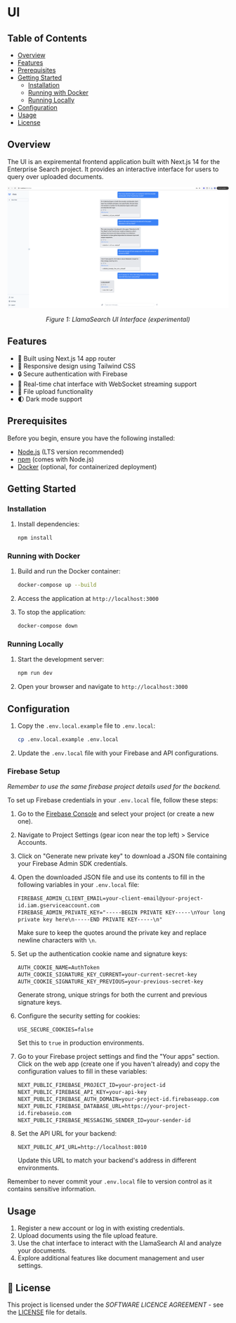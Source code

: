 # UI

## Table of Contents
- [Overview](#overview)
- [Features](#features)
- [Prerequisites](#prerequisites)
- [Getting Started](#getting-started)
  - [Installation](#installation)
  - [Running with Docker](#running-with-docker)
  - [Running Locally](#running-locally)
- [Configuration](#configuration)
- [Usage](#usage)
- [License](#license)

## Overview

The UI is an expiremental frontend application built with Next.js 14 for the Enterprise Search project. It provides an interactive interface for users to query over uploaded documents.

<div align="center">
  <img src="assets/demo.png" alt="LlamaSearch UI Demo" width="800" />
  <p>
    <em>Figure 1: LlamaSearch UI Interface (experimental)</em>
  </p>
</div>

## Features

- 🚀 Built using Next.js 14 app router
- 🎨 Responsive design using Tailwind CSS
- 🔒 Secure authentication with Firebase
- 💬 Real-time chat interface with WebSocket streaming support
- 📁 File upload functionality
- 🌓 Dark mode support

## Prerequisites

Before you begin, ensure you have the following installed:
- [Node.js](https://nodejs.org/) (LTS version recommended)
- [npm](https://www.npmjs.com/) (comes with Node.js)
- [Docker](https://www.docker.com/) (optional, for containerized deployment)

## Getting Started

### Installation

1. Install dependencies:
   ```bash
   npm install
   ```

### Running with Docker

1. Build and run the Docker container:
   ```bash
   docker-compose up --build
   ```

2. Access the application at `http://localhost:3000`

3. To stop the application:
   ```bash
   docker-compose down
   ```

### Running Locally

1. Start the development server:
   ```bash
   npm run dev
   ```

2. Open your browser and navigate to `http://localhost:3000`

## Configuration

1. Copy the `.env.local.example` file to `.env.local`:
   ```bash
   cp .env.local.example .env.local
   ```

2. Update the `.env.local` file with your Firebase and API configurations.

### Firebase Setup

*Remember to use the same firebase project details used for the backend.*

To set up Firebase credentials in your `.env.local` file, follow these steps:

1. Go to the [Firebase Console](https://console.firebase.google.com/) and select your project (or create a new one).

2. Navigate to Project Settings (gear icon near the top left) > Service Accounts.

3. Click on "Generate new private key" to download a JSON file containing your Firebase Admin SDK credentials.

4. Open the downloaded JSON file and use its contents to fill in the following variables in your `.env.local` file:

   ```
   FIREBASE_ADMIN_CLIENT_EMAIL=your-client-email@your-project-id.iam.gserviceaccount.com
   FIREBASE_ADMIN_PRIVATE_KEY="-----BEGIN PRIVATE KEY-----\nYour long private key here\n-----END PRIVATE KEY-----\n"
   ```

   Make sure to keep the quotes around the private key and replace newline characters with `\n`.

5. Set up the authentication cookie name and signature keys:

   ```
   AUTH_COOKIE_NAME=AuthToken
   AUTH_COOKIE_SIGNATURE_KEY_CURRENT=your-current-secret-key
   AUTH_COOKIE_SIGNATURE_KEY_PREVIOUS=your-previous-secret-key
   ```

   Generate strong, unique strings for both the current and previous signature keys.

6. Configure the security setting for cookies:

   ```
   USE_SECURE_COOKIES=false
   ```

   Set this to `true` in production environments.

7. Go to your Firebase project settings and find the "Your apps" section. Click on the web app (create one if you haven't already) and copy the configuration values to fill in these variables:

   ```
   NEXT_PUBLIC_FIREBASE_PROJECT_ID=your-project-id
   NEXT_PUBLIC_FIREBASE_API_KEY=your-api-key
   NEXT_PUBLIC_FIREBASE_AUTH_DOMAIN=your-project-id.firebaseapp.com
   NEXT_PUBLIC_FIREBASE_DATABASE_URL=https://your-project-id.firebaseio.com
   NEXT_PUBLIC_FIREBASE_MESSAGING_SENDER_ID=your-sender-id
   ```

8. Set the API URL for your backend:

   ```
   NEXT_PUBLIC_API_URL=http://localhost:8010
   ```

   Update this URL to match your backend's address in different environments.

Remember to never commit your `.env.local` file to version control as it contains sensitive information.

## Usage

1. Register a new account or log in with existing credentials.
2. Upload documents using the file upload feature.
3. Use the chat interface to interact with the LlamaSearch AI and analyze your documents.
4. Explore additional features like document management and user settings.

## 📄 License

This project is licensed under the *SOFTWARE LICENCE AGREEMENT* - see the [LICENSE](../LICENSE) file for details.